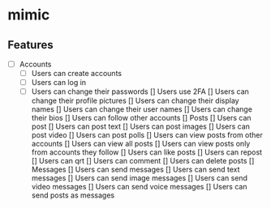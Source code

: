 # mimic

## Features

- [ ] Accounts
  - [ ] Users can create accounts
  - [ ] Users can log in
  - [ ] Users can change their passwords
  [] Users use 2FA
  [] Users can change their profile pictures
  [] Users can change their display names
  [] Users can change their user names
  [] Users can change their bios
  [] Users can follow other accounts
[] Posts
  [] Users can post
    [] Users can post text
    [] Users can post images
    [] Users can post video
    [] Users can post polls
  [] Users can view posts from other accounts
    [] Users can view all posts
    [] Users can view posts only from accounts they follow
  [] Users can like posts
  [] Users can repost
  [] Users can qrt
  [] Users can comment
  [] Users can delete posts
[] Messages
  [] Users can send messages
    [] Users can send text messages
    [] Users can send image messages
    [] Users can send video messages
    [] Users can send voice messages
    [] Users can send posts as messages
